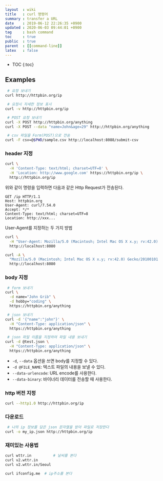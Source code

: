 ```yaml
---
layout  : wiki
title   : curl 명령어
summary : transfer a URL
date    : 2019-06-12 22:26:35 +0900
updated : 2020-06-03 09:44:01 +0900
tag     : bash command
toc     : true
public  : true
parent  : [[command-line]]
latex   : false
---
```

* TOC
{:toc}

## Examples
```sh
 # 요청 보내기
curl http://httpbin.org/ip

 # 요청시 자세한 정보 표시
curl -v http://httpbin.org/ip
```

```sh
 # POST 요청 보내기
curl -X POST http://httpbin.org/anything
curl -X POST --data "name=John&age=29" http://httpbin.org/anything

 # csv 파일을 Form(POST)으로 전송
curl -F csv=@$PWD/sample.csv http://localhost:8088/submit-csv
```

### header 지정
```sh
curl \
  -H 'Content-Type: text/html; charset=UTF=8' \
  -H 'Location: http://www.google.com' https://httpbin.org/ip \
  http://httpbin.org/ip
```

위와 같이 명령을 입력하면 다음과 같은 Http Request가 전송된다.

```text
GET /ip HTTP/1.1
Host: httpbin.org
User-Agent: curl/7.54.0
Accept: */*
Content-Type: text/html; charset=UTF=8
Location: http://xxx...
```

User-Agent를 지정하는 두 가지 방법

```sh
curl \
  -H "User-Agent: Mozilla/5.0 (Macintosh; Intel Mac OS X x.y; rv:42.0) Gecko/20100101 Firefox/42.0" \
  http://localhost:8080

curl -A \
  "Mozilla/5.0 (Macintosh; Intel Mac OS X x.y; rv:42.0) Gecko/20100101 Firefox/42.0" \
  http://localhost:8080
```

### body 지정
```sh
 # form 보내기
curl \
  -d name="John Grib" \
  -d hobby="coding" \
  https://httpbin.org/anything

 # json 보내기
curl -d '{"name":"john"}' \
  -H "Content-Type: application/json" \
  https://httpbin.org/anything

 # json 파일 이름을 지정하여 파일 내용 보내기
curl -d @test.json \
  -H "Content-Type: application/json" \
  https://httpbin.org/anything
```

* `-d`, `--data` 옵션을 쓰면 body를 지정할 수 있다.
* `-d @FILE_NAME`: 텍스트 파일의 내용을 보낼 수 있다.
* `--data-urlencode`: URL encode를 사용한다.
* `--data-binary`: 바이너리 데이터를 전송할 때 사용한다.


### http 버전 지정
```sh
curl --http1.0 http://httpbin.org/ip
```

### 다운로드
```sh
 # 나의 ip 정보를 담은 json 문자열을 받아 파일로 저장한다
curl -o my_ip.json http://httpbin.org/ip
```

### 재미있는 사용법
```sh
curl wttr.in          # 날씨를 본다
curl v2.wttr.in
curl v2.wttr.in/Seoul

curl ifconfig.me  # ip주소를 본다
```
